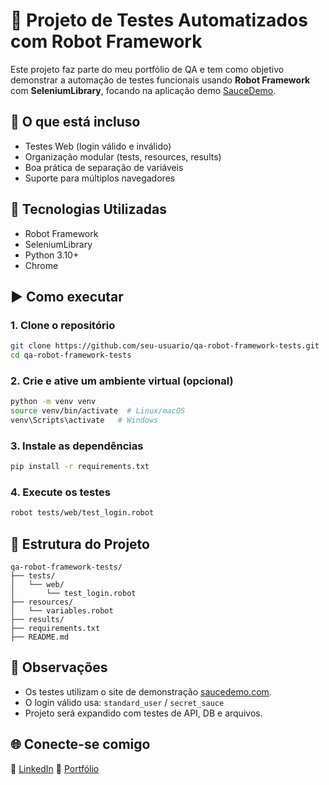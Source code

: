 # 🤖 Projeto de Testes Automatizados com Robot Framework

Este projeto faz parte do meu portfólio de QA e tem como objetivo demonstrar a automação de testes funcionais usando **Robot Framework** com **SeleniumLibrary**, focando na aplicação demo [SauceDemo](https://www.saucedemo.com/).

## 🧪 O que está incluso

- Testes Web (login válido e inválido)
- Organização modular (tests, resources, results)
- Boa prática de separação de variáveis
- Suporte para múltiplos navegadores

## 🔧 Tecnologias Utilizadas

- Robot Framework
- SeleniumLibrary
- Python 3.10+
- Chrome

## ▶️ Como executar

### 1. Clone o repositório
```bash
git clone https://github.com/seu-usuario/qa-robot-framework-tests.git
cd qa-robot-framework-tests
```

### 2. Crie e ative um ambiente virtual (opcional)
```bash
python -m venv venv
source venv/bin/activate  # Linux/macOS
venv\Scripts\activate   # Windows
```

### 3. Instale as dependências
```bash
pip install -r requirements.txt
```

### 4. Execute os testes
```bash
robot tests/web/test_login.robot
```

## 📁 Estrutura do Projeto

```
qa-robot-framework-tests/
├── tests/
│   └── web/
│       └── test_login.robot
├── resources/
│   └── variables.robot
├── results/
├── requirements.txt
├── README.md
```

## 📌 Observações

- Os testes utilizam o site de demonstração [saucedemo.com](https://www.saucedemo.com/).
- O login válido usa: `standard_user` / `secret_sauce`
- Projeto será expandido com testes de API, DB e arquivos.

## 🌐 Conecte-se comigo

📎 [LinkedIn](https://www.linkedin.com/in/seu-usuario)
💼 [Portfólio](https://github.com/seu-usuario)

